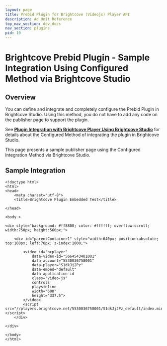 ```yaml
---
layout: page
title: Prebid Plugin for Brightcove (Videojs) Player API
description: Ad Unit Reference
top_nav_section: dev_docs
nav_section: plugins
pid: 10
---
```


<div class="bs-docs-section" markdown="1">

# Brightcove Prebid Plugin - Sample Integration Using Configured Method via Brightcove Studio

## Overview

You can define and integrate and completely configure the Prebid Plugin in Brightcove Studio. Using this method, you do not have to add any code on the publisher page to support the plugin.

See **[Plugin Integration with Brightcove Player Using Brightcove Studio]({{site.baseurl}}/dev-docs/plugins/bc/bc-prebid-plugin-integration-studio.html)** for details about the Configured Method of integrating the plugin in Brightcove Studio.

This page presents a sample publisher page using the Configured Integration Method via Brightcove Studio.

## Sample Integration

```
<!doctype html>
<html>
<head>
    <meta charset="utf-8">
    <title>Brightcove Plugin Embedded Test</title>

</head>

<body >

<div style="background: #ff8800; color: #ffffff; overflow:scroll; width:750px; height:560px;">

    <div id="parentContainer1" style="width:640px; position:absolute; top:100px; left:70px; z-index:1000;">

        <video id="bcplayer"
            data-video-id="5664543481001"
            data-account="5530036758001"
            data-player="S1dkJj2Pz"
            data-embed="default"
            data-application-id
            class="video-js"
            controls
            playsinline
            width="600"
            height="337.5">
        </video>
        <script src="//players.brightcove.net/5530036758001/S1dkJj2Pz_default/index.min.js"></script>  
    </div>

</div>

</body>
</html>
```

</div>
